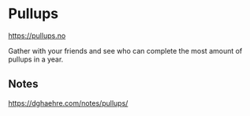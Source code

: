 # Pullups

https://pullups.no

Gather with your friends and see who can complete the most amount of pullups in a year.

## Notes

https://dghaehre.com/notes/pullups/
